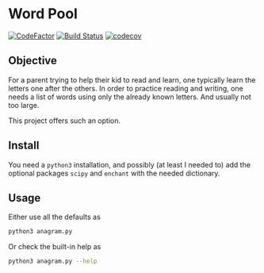 # Word Pool

[![CodeFactor](https://www.codefactor.io/repository/github/bilbopingouin/word-pool/badge)](https://www.codefactor.io/repository/github/bilbopingouin/word-pool)
[![Build Status](https://semaphoreci.com/api/v1/bilbopingouin/word-pool/branches/master/shields_badge.svg)](https://semaphoreci.com/bilbopingouin/word-pool)
[![codecov](https://codecov.io/gh/bilbopingouin/Word-pool/branch/master/graph/badge.svg)](https://codecov.io/gh/bilbopingouin/Word-pool)



## Objective

For a parent trying to help their kid to read and learn, one typically learn the letters one after the others. In order to practice reading and writing, one needs a list of words using only the already known letters. And usually not too large.

This project offers such an option.

## Install

You need a `python3` installation, and possibly (at least I needed to) add the optional packages `scipy` and `enchant` with the needed dictionary.

## Usage

Either use all the defaults as

``` bash
python3 anagram.py
```

Or check the built-in help as

``` bash
python3 anagram.py --help
```

